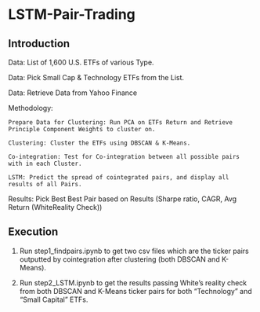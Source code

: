 # LSTM-Pair-Trading

## Introduction

Data: List of 1,600 U.S. ETFs of various Type.

Data: Pick Small Cap & Technology ETFs from the List.

Data: Retrieve Data from Yahoo Finance

Methodology:

    Prepare Data for Clustering: Run PCA on ETFs Return and Retrieve Principle Component Weights to cluster on.

    Clustering: Cluster the ETFs using DBSCAN & K-Means.

    Co-integration: Test for Co-integration between all possible pairs with in each Cluster.

    LSTM: Predict the spread of cointegrated pairs, and display all results of all Pairs.

Results: Pick Best Best Pair based on Results (Sharpe ratio, CAGR, Avg Return (WhiteReality Check))

## Execution
1. Run step1_findpairs.ipynb to get two csv files which are the ticker pairs outputted by cointegration after clustering (both DBSCAN and K-Means).

2. Run step2_LSTM.ipynb to get the results passing White’s reality check from both DBSCAN and K-Means ticker pairs for both “Technology” and “Small Capital” ETFs. 